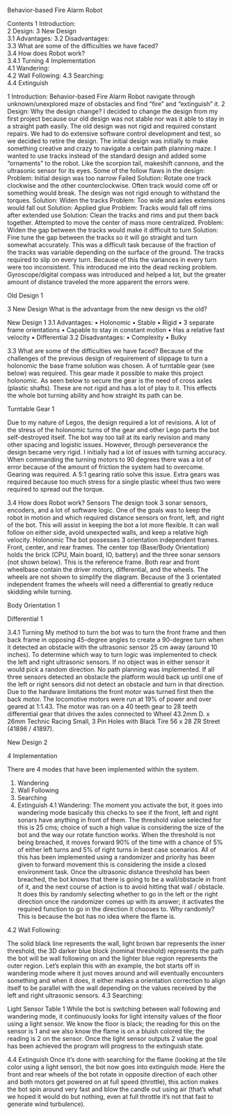 Behavior-based Fire Alarm Robot


Contents
1	Introduction:	
2	Design:	
3	New Design	
   3.1	Advantages:	
   3.2	Disadvantages:	
   3.3	What are some of the difficulties we have faced?	
   3.4	How does Robot work?	
      3.4.1	Turning	
   4	Implementation	
   4.1	Wandering:	
   4.2	Wall Following:	
   4.3	Searching:	
   4.4	Extinguish	









1	Introduction:
Behavior-based Fire Alarm Robot navigate through unknown/unexplored maze of obstacles and find “fire” and “extinguish” it. 
2	Design:
Why the design change?
I decided to change the design from my first project because our old design was not stable nor was it able to stay in a straight path easily. The old design was not rigid and required constant repairs. We had to do extensive software control development and test, so we decided to retire the design.
The initial design was initially to make something creative and crazy to navigate a certain path planning maze. I wanted to use tracks instead of the standard design and added some “ornaments” to the robot. Like the scorpion tail, makeshift cannons, and the ultrasonic sensor for its eyes. 
Some of the follow flaws in the design:
Problem: Initial design was too narrow
Failed Solution: Rotate one track clockwise and the other counterclockwise. Often track would come off or something would break. The design was not rigid enough to withstand the torques.
Solution: Widen the tracks
Problem: Too wide and axles extensions would fall out
Solution: Applied glue
Problem: Tracks would fall off rims after extended use
Solution: Clean the tracks and rims and put them back together. Attempted to move the center of mass more centralized. 
Problem: Widen the gap between the tracks would make it difficult to turn
Solution: Fine tune the gap between the tracks so it will go straight and turn somewhat accurately.
This was a difficult task because of the fraction of the tracks was variable depending on the surface of the ground. The tracks required to slip on every turn. Because of this the variances in every turn were too inconsistent. This introduced me into the dead recking problem. Gyroscope/digital compass was introduced and helped a lot, but the greater amount of distance traveled the more apparent the errors were. 








   
Old Design 1








3	New Design
What is the advantage from the new design vs the old?
 
New Design 1
3.1	Advantages:
•	Holonomic
•	Stable
•	Rigid
•	3 separate frame orientations 
•	Capable to stay in constant motion
•	Has a relative fast velocity
•	Differential
3.2	Disadvantages:
•	Complexity
•	Bulky






3.3	What are some of the difficulties we have faced?
Because of the challenges of the previous design of requirement of slippage to turn a holonomic the base frame solution was chosen. A of turntable gear (see below) was required. This gear made it possible to make this project holonomic. As seen below to secure the gear is the need of cross axles (plastic shafts). These are not rigid and has a lot of play to it. This effects the whole bot turning ability and how straight its path can be.
 
Turntable Gear 1


Due to my nature of Legos, the design required a lot of revisions. A lot of the stress of the holonomic turns of the gear and other Lego parts the bot self-destroyed itself. The bot way too tall at its early revision and many other spacing and logistic issues. However, through perseverance the design became very rigid.
I initially had a lot of issues with turning accuracy. When commanding the turning motors to 90 degrees there was a lot of error because of the amount of friction the system had to overcome. Gearing was required. A 5:1 gearing ratio solve this issue. Extra gears was required because too much stress for a single plastic wheel thus two were required to spread out the torque.
 

3.4	How does Robot work?
Sensors
The design took 3 sonar sensors, encoders, and a lot of software logic. One of the goals was to keep the robot in motion and which required distance sensors on front, left, and right of the bot. This will assist in keeping the bot a lot more flexible. It can wall follow on either side, avoid unexpected walls, and keep a relative high velocity.
Holonomic
The bot possesses 3 orientation independent frames. Front, center, and rear frames. The center top (Base/Body Orientation) holds the brick (CPU, Main board, IO, battery) and the three sonar sensors (not shown below). This is the reference frame. 
Both rear and front wheelbase contain the driver motors, differential, and the wheels. The wheels are not shown to simplify the diagram. Because of the 3 orientated independent frames the wheels will need a differential to greatly reduce skidding while turning. 
 
Body Orientation 1

 
Differential 1





3.4.1	Turning
My method to turn the bot was to turn the front frame and then back frame in opposing 45-degree angles to create a 90-degree turn when it detected an obstacle with the ultrasonic sensor 25 cm away (around 10 inches).
To determine which way to turn logic was implemented to check the left and right ultrasonic sensors. If no object was in either sensor it would pick a random direction. No path planning was implemented. If all three sensors detected an obstacle the platform would back up until one of the left or right sensors did not detect an obstacle and turn in that direction.
Due to the hardware limitations the front motor was turned first then the back motor. The locomotive motors were run at 19% of power and over geared at 1:1.43. The motor was ran on a 40 teeth gear to 28 teeth differential gear that drives the axles connected to Wheel 43.2mm D. x 26mm Technic Racing Small, 3 Pin Holes with Black Tire 56 x 28 ZR Street (41896 / 41897). 

 



 
New Design 2









4	Implementation 









There are 4 modes that have been implemented within the system.
1.	Wandering
2.	Wall Following
3.	Searching
4.	Extinguish
4.1	Wandering:
The moment you activate the bot, it goes into wandering mode basically this checks to see if the front, left and right sonars have anything in front of them. The threshold value selected for this is 25 cms; choice of such a high value is considering the size of the bot and the way our rotate function works.
When the threshold is not being breached, it moves forward 90% of the time with a chance of 5% of either left turns and 5% of right turns in best case scenarios. All of this has been implemented using a randomizer and priority has been given to forward movement this is considering the inside a closed environment task. 
Once the ultrasonic distance threshold has been breached, the bot knows that there is going to be a wall/obstacle in front of it, and the next course of action is to avoid hitting that wall / obstacle. It does this by randomly selecting whether to go in the left or the right direction once the randomizer comes up with its answer; it activates the required function to go in the direction it chooses to. Why randomly? This is because the bot has no idea where the flame is.


4.2	Wall Following:







The solid black line represents the wall, light brown bar represents the inner threshold, the 3D darker blue block (nominal threshold) represents the path the bot will be wall following on and the lighter blue region represents the outer region.
Let’s explain this with an example, the bot starts off in wandering mode where it just moves around and will eventually encounters something and when it does, it either makes a orientation correction to align itself to be parallel with the wall depending on the values received by the left and right ultrasonic sensors. 
4.3	Searching:
 
Light Sensor Table 1
While the bot is switching between wall following and wandering mode, it continuously looks for light intensity values of the floor using a light sensor. We know the floor is black; the reading for this on the sensor is 1 and we also know the flame is on a bluish colored tile; the reading is 2 on the sensor. Once the light sensor outputs 2 value the goal has been achieved the program will progress to the extinguish state.

4.4	Extinguish
Once it’s done with searching for the flame (looking at the tile color using a light sensor), the bot now goes into extinguish mode. Here the front and rear wheels of the bot rotate in opposite direction of each other and both motors get powered on at full speed (throttle), this action makes the bot spin around very fast and blow the candle out using air (that’s what we hoped it would do but nothing, even at full throttle it’s not that fast to generate wind turbulence).

